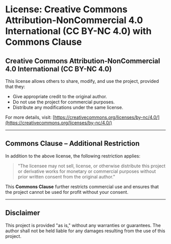 # License: Creative Commons Attribution-NonCommercial 4.0 International (CC BY-NC 4.0) with Commons Clause

## Creative Commons Attribution-NonCommercial 4.0 International (CC BY-NC 4.0)

This license allows others to share, modify, and use the project, provided that they:
- Give appropriate credit to the original author.
- Do not use the project for commercial purposes.
- Distribute any modifications under the same license.

For more details, visit: [https://creativecommons.org/licenses/by-nc/4.0/](https://creativecommons.org/licenses/by-nc/4.0/)

---

## Commons Clause – Additional Restriction

In addition to the above license, the following restriction applies:

> "The licensee may not sell, license, or otherwise distribute this project or derivative works for monetary or commercial purposes without prior written consent from the original author."

This **Commons Clause** further restricts commercial use and ensures that the project cannot be used for profit without your consent.

---

## Disclaimer
This project is provided "as is," without any warranties or guarantees. The author shall not be held liable for any damages resulting from the use of this project. 